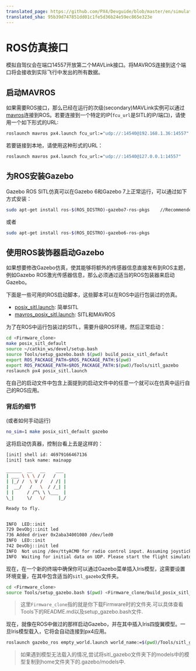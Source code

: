 ```yaml
---
translated_page: https://github.com/PX4/Devguide/blob/master/en/simulation/ros_interface.md
translated_sha: 95b39d747851dd01c1fe5d36b24e59ec865e323e
---
```


# ROS仿真接口


模拟自驾仪会在端口14557开放第二个MAVLink接口。将MAVROS连接到这个端口将会接收到实际飞行中发出的所有数据。

## 启动MAVROS

如果需要ROS接口，那么已经在运行的次级(secondary)MAVLink实例可以通过[mavros](../ros/mavros_offboard.md)连接到ROS。若要连接到一个特定的IP(`fcu_url`是SITL的IP/端口)，请使用一个如下形式的URL:

<div class="host-code"></div>

```sh
roslaunch mavros px4.launch fcu_url:="udp://:14540@192.168.1.36:14557"
```

若要链接到本地，请使用这种形式的URL：

<div class="host-code"></div>

```sh
roslaunch mavros px4.launch fcu_url:="udp://:14540@127.0.0.1:14557"
```

## 为ROS安装Gazebo

Gazebo ROS SITL仿真可以在Gazebo 6和Gazebo 7上正常运行，可以通过如下方式安装：

```sh
sudo apt-get install ros-$(ROS_DISTRO)-gazebo7-ros-pkgs    //Recommended
```

或者

```sh
sudo apt-get install ros-$(ROS_DISTRO)-gazebo6-ros-pkgs
```

## 使用ROS装饰器启动Gazebo

如果想要修改Gazebo仿真，使其能够将额外的传感器信息直接发布到ROS主题，例如Gazebo ROS激光传感器信息，那么必须通过适当的ROS包装器来启动Gazebo。

下面是一些可用的ROS启动脚本，这些脚本可以在ROS中运行包装过的仿真。

- [posix_sitl.launch](https://github.com/PX4/Firmware/blob/master/launch/posix_sitl.launch): 简单SITL
- [mavros_posix_sitl.launch](https://github.com/PX4/Firmware/blob/master/launch/mavros_posix_sitl.launch): SITL和MAVROS

为了在ROS中运行包装过的SITL，需要升级ROS环境，然后正常启动：

```sh
cd <Firmware_clone> 
make posix_sitl_default 
source ~/catkin_ws/devel/setup.bash 
source Tools/setup_gazebo.bash $(pwd) build_posix_sitl_default 
export ROS_PACKAGE_PATH=$ROS_PACKAGE_PATH:$(pwd) 
export ROS_PACKAGE_PATH=$ROS_PACKAGE_PATH:$(pwd)/Tools/sitl_gazebo
roslaunch px4 posix_sitl.launch

```

在自己的启动文件中包含上面提到的启动文件中的任意一个就可以在仿真中运行自己的ROS应用。

### 背后的细节

(或者如何手动运行)

```sh
no_sim=1 make posix_sitl_default gazebo
```

这将启动仿真器，控制台看上去是这样的：

```sh
[init] shell id: 46979166467136
[init] task name: mainapp

______  __   __    ___
| ___ \ \ \ / /   /   |
| |_/ /  \ V /   / /| |
|  __/   /   \  / /_| |
| |     / /^\ \ \___  |
\_|     \/   \/     |_/

Ready to fly.


INFO  LED::init
729 DevObj::init led
736 Added driver 0x2aba34001080 /dev/led0
INFO  LED::init
742 DevObj::init led
INFO  Not using /dev/ttyACM0 for radio control input. Assuming joystick input via MAVLink.
INFO  Waiting for initial data on UDP. Please start the flight simulator to proceed..
```

现在，在一个新的终端中确保你可以通过Gazebo菜单插入Iris模型，这需要设置环境变量，在其中包含适当的`sitl_gazebo`文件夹。

```sh
cd <Firmware_clone>
source Tools/setup_gazebo.bash $(pwd) <Firmware_clone/build_posix_sitl_default>
```
> 这里`Firmware_clone`指的就是你下载Firmware时的文件夹.可以具体查看Tools下的README.md以及setup_gazebo.bash文件.

现在，就像在ROS中做过的那样启动Gazebo，并在其中插入Iris四旋翼模型。一旦Iris模型载入，它将会自动连接到px4应用。

```sh
roslaunch gazebo_ros empty_world.launch world_name:=$(pwd)/Tools/sitl_gazebo/worlds/iris.world
```
> 如果遇到模型无法载入的情况,尝试将sitl_gazebo文件夹下的models中的模型复制到home文件夹下的.gazebo/models中.
